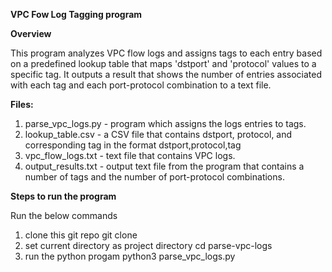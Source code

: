 **VPC Fow Log Tagging program**

**Overview**

This program analyzes VPC flow logs and assigns tags to each entry based on a predefined lookup table 
that maps 'dstport' and 'protocol' values to a specific tag.
It outputs a result that shows the number of entries associated with each tag and each port-protocol combination to a text file.


**Files:**
1. parse_vpc_logs.py - program which assigns the logs entries to tags.
2. lookup_table.csv  - a CSV file that contains dstport, protocol, and corresponding tag in the format dstport,protocol,tag
3. vpc_flow_logs.txt    - text file that contains VPC logs.
3. output_results.txt   - output text file from the program that contains a number of tags and the number of port-protocol combinations.

**Steps to run the program**

Run the below commands
1. clone this git repo
   git clone
2. set current directory as project directory
    cd parse-vpc-logs
3. run the python progam
   python3 parse_vpc_logs.py
